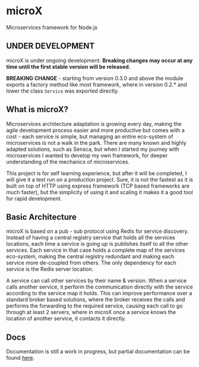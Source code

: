 # microX
Microservices framework for Node.js

## UNDER DEVELOPMENT
microX is under ongoing development. **Breaking changes may occur at any time until the first stable version will be released.**

**BREAKING CHANGE** - starting from version 0.3.0 and above the module exports a factory method like most framework, where in version 0.2.* and lower the class `Service` was exported directly.

## What is microX?
Microservices architecture adaptation is growing every day, making the agile development process easier and more productive
but comes with a cost - each service is simple, but managing an entire eco-system of microservices is
not a walk in the park. There are many known and highly adapted solutions, such as Sensca, but when I started my journey with
microservices I wanted to develop my own framework, for deeper understanding of the mechanics of microservices.
 
This project is for self learning experience, but after it will be completed, I will give it a test
run on a production project. Sure, it is not the fastest as it is built on top of HTTP using
express framework (TCP based frameworks are much faster), but the simplicity of using it and scaling it makes it a good tool for rapid development.
 
## Basic Architecture
microX is based on a pub - sub protocol using Redis for service discovery. Instead of having a central registry service that
holds all the services locations, each time a service is going up is publishes itself to all the other services.
Each service in that case holds a complete map of the services eco-system, making the central registry redundant and making each service more de-coupled from others.
The only dependency for each service is the Redis server location.
 
A service can call other services by their name & version. When a service calls another
service, it perform the communication directly with the service according to the service map it holds. This can improve performance over a standard broker based solutions, where the broker receives the calls and performs
the forwarding to the required service, causing each call to go through at least 2 servers, where in microX once a service
knows the location of another service, it contacts it directly.

## Docs

Documentation is still a work in progress, but partial documentation can be found [here](https://ron-dadon.github.io/microx/).